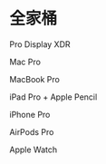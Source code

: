 # 全家桶

Pro Display XDR

Mac Pro

MacBook Pro

iPad Pro + Apple Pencil

iPhone Pro

AirPods Pro

Apple Watch

